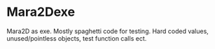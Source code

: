 # Mara2Dexe
Mara2D as exe. Mostly spaghetti code for testing.
Hard coded values, unused/pointless objects, test function calls ect.

